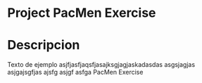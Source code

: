 # Project PacMen Exercise
# Descripcion
Texto de ejemplo asjfjasfjaqsfjasajksgjagjaskadasdas asgsjagjas asjgajsgfjas ajsfg asjgf asfga
PacMen Exercise
